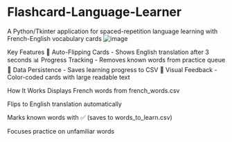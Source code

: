 # Flashcard-Language-Learner
A Python/Tkinter application for spaced-repetition language learning with French-English vocabulary cards
![image](https://github.com/user-attachments/assets/1aab92c6-498e-4f55-a8bf-c3b9ba4836d0)

Key Features
🔄 Auto-Flipping Cards - Shows English translation after 3 seconds
📊 Progress Tracking - Removes known words from practice queue
💾 Data Persistence - Saves learning progress to CSV
🎨 Visual Feedback - Color-coded cards with large readable text

How It Works
  Displays French words from french_words.csv

  Flips to English translation automatically

  Marks known words with ✅ (saves to words_to_learn.csv)

  Focuses practice on unfamiliar words
